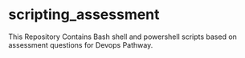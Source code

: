 # scripting_assessment
This Repository Contains Bash shell and powershell scripts based on assessment questions for Devops Pathway.
